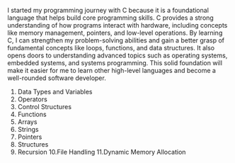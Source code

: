 I started my programming journey with C because it is a foundational language that helps build core programming skills. C provides a strong understanding of how programs interact with hardware, including concepts like memory management, pointers, and low-level operations. By learning C, I can strengthen my problem-solving abilities and gain a better grasp of fundamental concepts like loops, functions, and data structures. It also opens doors to understanding advanced topics such as operating systems, embedded systems, and systems programming. This solid foundation will make it easier for me to learn other high-level languages and become a well-rounded software developer.
1. Data Types and Variables
2. Operators
3. Control Structures
4. Functions
5. Arrays
6. Strings
7. Pointers
8. Structures
9. Recursion
10.File Handling
11.Dynamic Memory Allocation

